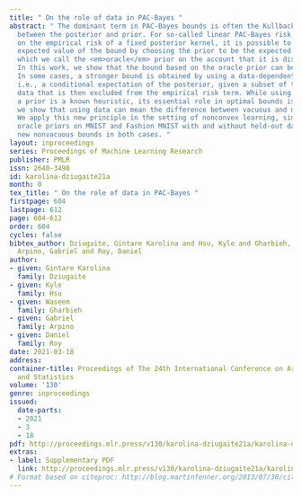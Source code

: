 ```yaml
---
title: " On the role of data in PAC-Bayes "
abstract: " The dominant term in PAC-Bayes bounds is often the Kullback–Leibler divergence
  between the posterior and prior. For so-called linear PAC-Bayes risk bounds based
  on the empirical risk of a fixed posterior kernel, it is possible to minimize the
  expected value of the bound by choosing the prior to be the expected posterior,
  which we call the <em>oracle</em> prior on the account that it is distribution dependent.
  In this work, we show that the bound based on the oracle prior can be suboptimal:
  In some cases, a stronger bound is obtained by using a data-dependent oracle prior,
  i.e., a conditional expectation of the posterior, given a subset of the training
  data that is then excluded from the empirical risk term. While using data to learn
  a prior is a known heuristic, its essential role in optimal bounds is new. In fact,
  we show that using data can mean the difference between vacuous and nonvacuous bounds.
  We apply this new principle in the setting of nonconvex learning, simulating data-dependent
  oracle priors on MNIST and Fashion MNIST with and without held-out data, and demonstrating
  new nonvacuous bounds in both cases. "
layout: inproceedings
series: Proceedings of Machine Learning Research
publisher: PMLR
issn: 2640-3498
id: karolina-dziugaite21a
month: 0
tex_title: " On the role of data in PAC-Bayes "
firstpage: 604
lastpage: 612
page: 604-612
order: 604
cycles: false
bibtex_author: Dziugaite, Gintare Karolina and Hsu, Kyle and Gharbieh, Waseem and
  Arpino, Gabriel and Roy, Daniel
author:
- given: Gintare Karolina 
  family: Dziugaite
- given: Kyle
  family: Hsu
- given: Waseem
  family: Gharbieh
- given: Gabriel
  family: Arpino
- given: Daniel
  family: Roy
date: 2021-03-18
address:
container-title: Proceedings of The 24th International Conference on Artificial Intelligence
  and Statistics
volume: '130'
genre: inproceedings
issued:
  date-parts:
  - 2021
  - 3
  - 18
pdf: http://proceedings.mlr.press/v130/karolina-dziugaite21a/karolina-dziugaite21a.pdf
extras:
- label: Supplementary PDF
  link: http://proceedings.mlr.press/v130/karolina-dziugaite21a/karolina-dziugaite21a-supp.pdf
# Format based on citeproc: http://blog.martinfenner.org/2013/07/30/citeproc-yaml-for-bibliographies/
---
```

